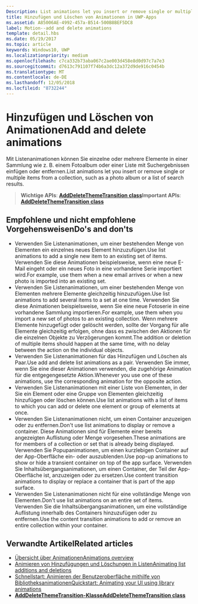 ```yaml
---
Description: List animations let you insert or remove single or multiple items from a collection, such as a photo album or a list of search results.
title: Hinzufügen und Löschen von Animationen in UWP-Apps
ms.assetid: A85006AE-4992-457a-B514-500B8BEF5DC8
label: Motion--add and delete animations
template: detail.hbs
ms.date: 05/19/2017
ms.topic: article
keywords: Windows10, UWP
ms.localizationpriority: medium
ms.openlocfilehash: c7ca332b73aba067c2ae003d458e8d0d97c7a7e3
ms.sourcegitcommit: d7613c791107f74b6a3dc12a372d9de916c0454b
ms.translationtype: MT
ms.contentlocale: de-DE
ms.lasthandoff: 12/05/2018
ms.locfileid: "8732244"
---
```

# <a name="add-and-delete-animations"></a><span data-ttu-id="c42e8-103">Hinzufügen und Löschen von Animationen</span><span class="sxs-lookup"><span data-stu-id="c42e8-103">Add and delete animations</span></span>



<span data-ttu-id="c42e8-104">Mit Listenanimationen können Sie einzelne oder mehrere Elemente in einer Sammlung wie z. B. einem Fotoalbum oder einer Liste mit Suchergebnissen einfügen oder entfernen.</span><span class="sxs-lookup"><span data-stu-id="c42e8-104">List animations let you insert or remove single or multiple items from a collection, such as a photo album or a list of search results.</span></span>

> <span data-ttu-id="c42e8-105">**Wichtige APIs**: [**AddDeleteThemeTransition class**](https://msdn.microsoft.com/library/windows/apps/br243048)</span><span class="sxs-lookup"><span data-stu-id="c42e8-105">**Important APIs**: [**AddDeleteThemeTransition class**](https://msdn.microsoft.com/library/windows/apps/br243048)</span></span>


## <a name="dos-and-donts"></a><span data-ttu-id="c42e8-106">Empfohlene und nicht empfohlene Vorgehensweisen</span><span class="sxs-lookup"><span data-stu-id="c42e8-106">Do's and don'ts</span></span>


-   <span data-ttu-id="c42e8-107">Verwenden Sie Listenanimationen, um einer bestehenden Menge von Elementen ein einzelnes neues Element hinzuzufügen.</span><span class="sxs-lookup"><span data-stu-id="c42e8-107">Use list animations to add a single new item to an existing set of items.</span></span> <span data-ttu-id="c42e8-108">Verwenden Sie diese Animationen beispielsweise, wenn eine neue E-Mail eingeht oder ein neues Foto in eine vorhandene Serie importiert wird.</span><span class="sxs-lookup"><span data-stu-id="c42e8-108">For example, use them when a new email arrives or when a new photo is imported into an existing set.</span></span>
-   <span data-ttu-id="c42e8-109">Verwenden Sie Listenanimationen, um einer bestehenden Menge von Elementen mehrere Elemente gleichzeitig hinzuzufügen.</span><span class="sxs-lookup"><span data-stu-id="c42e8-109">Use list animations to add several items to a set at one time.</span></span> <span data-ttu-id="c42e8-110">Verwenden Sie diese Animationen beispielsweise, wenn Sie eine neue Fotoserie in eine vorhandene Sammlung importieren.</span><span class="sxs-lookup"><span data-stu-id="c42e8-110">For example, use them when you import a new set of photos to an existing collection.</span></span> <span data-ttu-id="c42e8-111">Wenn mehrere Elemente hinzugefügt oder gelöscht werden, sollte der Vorgang für alle Elemente gleichzeitig erfolgen, ohne dass es zwischen den Aktionen für die einzelnen Objekte zu Verzögerungen kommt.</span><span class="sxs-lookup"><span data-stu-id="c42e8-111">The addition or deletion of multiple items should happen at the same time, with no delay between the action on the individual objects.</span></span>
-   <span data-ttu-id="c42e8-112">Verwenden Sie Listenanimationen für das Hinzufügen und Löschen als Paar.</span><span class="sxs-lookup"><span data-stu-id="c42e8-112">Use add and delete list animations as a pair.</span></span> <span data-ttu-id="c42e8-113">Verwenden Sie immer, wenn Sie eine dieser Animationen verwenden, die zugehörige Animation für die entgegengesetzte Aktion.</span><span class="sxs-lookup"><span data-stu-id="c42e8-113">Whenever you use one of these animations, use the corresponding animation for the opposite action.</span></span>
-   <span data-ttu-id="c42e8-114">Verwenden Sie Listenanimationen mit einer Liste von Elementen, in der Sie ein Element oder eine Gruppe von Elementen gleichzeitig hinzufügen oder löschen können.</span><span class="sxs-lookup"><span data-stu-id="c42e8-114">Use list animations with a list of items to which you can add or delete one element or group of elements at once.</span></span>
-   <span data-ttu-id="c42e8-115">Verwenden Sie Listenanimationen nicht, um einen Container anzuzeigen oder zu entfernen.</span><span class="sxs-lookup"><span data-stu-id="c42e8-115">Don't use list animations to display or remove a container.</span></span> <span data-ttu-id="c42e8-116">Diese Animationen sind für Elemente einer bereits angezeigten Auflistung oder Menge vorgesehen.</span><span class="sxs-lookup"><span data-stu-id="c42e8-116">These animations are for members of a collection or set that is already being displayed.</span></span> <span data-ttu-id="c42e8-117">Verwenden Sie Popupanimationen, um einen kurzlebigen Container auf der App-Oberfläche ein- oder auszublenden.</span><span class="sxs-lookup"><span data-stu-id="c42e8-117">Use pop-up animations to show or hide a transient container on top of the app surface.</span></span> <span data-ttu-id="c42e8-118">Verwenden Sie Inhaltsübergangsanimationen, um einen Container, der Teil der App-Oberfläche ist, anzuzeigen oder zu ersetzen.</span><span class="sxs-lookup"><span data-stu-id="c42e8-118">Use content transition animations to display or replace a container that is part of the app surface.</span></span>
-   <span data-ttu-id="c42e8-119">Verwenden Sie Listenanimationen nicht für eine vollständige Menge von Elementen.</span><span class="sxs-lookup"><span data-stu-id="c42e8-119">Don't use list animations on an entire set of items.</span></span> <span data-ttu-id="c42e8-120">Verwenden Sie die Inhaltsübergangsanimationen, um eine vollständige Auflistung innerhalb des Containers hinzuzufügen oder zu entfernen.</span><span class="sxs-lookup"><span data-stu-id="c42e8-120">Use the content transition animations to add or remove an entire collection within your container.</span></span>



## <a name="related-articles"></a><span data-ttu-id="c42e8-121">Verwandte Artikel</span><span class="sxs-lookup"><span data-stu-id="c42e8-121">Related articles</span></span>

* [<span data-ttu-id="c42e8-122">Übersicht über Animationen</span><span class="sxs-lookup"><span data-stu-id="c42e8-122">Animations overview</span></span>](https://msdn.microsoft.com/library/windows/apps/mt187350)
* [<span data-ttu-id="c42e8-123">Animieren von Hinzufügungen und Löschungen in Listen</span><span class="sxs-lookup"><span data-stu-id="c42e8-123">Animating list additions and deletions</span></span>](https://msdn.microsoft.com/library/windows/apps/xaml/jj649430)
* [<span data-ttu-id="c42e8-124">Schnellstart: Animieren der Benutzeroberfläche mithilfe von Bibliotheksanimationen</span><span class="sxs-lookup"><span data-stu-id="c42e8-124">Quickstart: Animating your UI using library animations</span></span>](https://msdn.microsoft.com/library/windows/apps/xaml/hh452703)
* [**<span data-ttu-id="c42e8-125">AddDeleteThemeTransition-Klasse</span><span class="sxs-lookup"><span data-stu-id="c42e8-125">AddDeleteThemeTransition class</span></span>**](https://msdn.microsoft.com/library/windows/apps/br243048)

 

 




